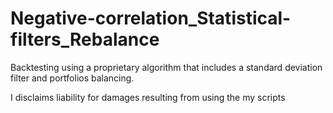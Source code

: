 # Negative-correlation_Statistical-filters_Rebalance
Backtesting using a proprietary algorithm that includes a standard deviation filter and portfolios balancing. 

I disclaims liability for damages resulting from using the my scripts

